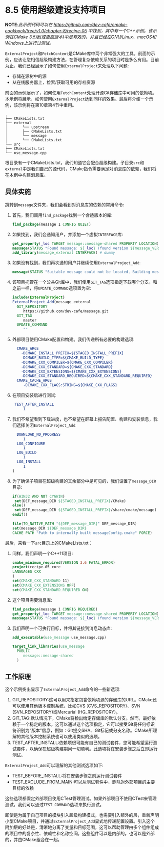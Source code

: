 # 8.5 使用超级建设支持项目

**NOTE**:*此示例代码可以在 https://github.com/dev-cafe/cmake-cookbook/tree/v1.0/chapter-8/recipe-05 中找到，其中有一个C++示例。该示例在CMake 3.5版(或更高版本)中是有效的，并且已经在GNU/Linux、macOS和Windows上进行过测试。*

`ExternalProject`和`FetchContent`是CMake库中两个非常强大的工具。前面的示例，应该让您相信超级构建方法，在管理复杂依赖关系的项目时是多么有用。目前为止，我们已经展示了如何使用`ExternalProject`来处理以下问题:

* 存储在源树中的源
* 从在线服务器上，检索/获取可用的存档资源

前面的示例展示了，如何使用`FetchContent`处理开源Git存储库中可用的依赖项。本示例将展示，如何使用`ExternalProject`达到同样的效果。最后将介绍一个示例，该示例将在第10章第4节中重用。

```shell
.
├── CMakeLists.txt
├── external
│ 		└── upstream
│ 		├── CMakeLists.txt
│ 		└── message
│ 		└── CMakeLists.txt
└── src
├── CMakeLists.txt
└── use_message.cpp
```

根目录有一个CMakeLists.txt，我们知道它会配合超级构建。子目录`src`和`external`中是我们自己的源代码，CMake指令需要满足对消息库的依赖，我们将在本例中构建消息库。

## 具体实施

跳转到`message`文件夹，我们会看到对消息库的依赖的常用命令:

1. 首先，我们调用`find_package`找到一个合适版本的库:

   ```cmake
   find_package(message 1 CONFIG QUIET)
   ```

2. 如果找到，我们会通知用户，并添加一个虚拟`INTERFACE`库:

   ```cmake
   get_property(_loc TARGET message::message-shared PROPERTY LOCATION)
   message(STATUS "Found message: ${_loc} (found version ${message_VERSION})")
   add_library(message_external INTERFACE) # dummy
   ```

3. 如果没有找到，我们再次通知用户并继续使用`ExternalProject_Add`:

   ```cmake
   message(STATUS "Suitable message could not be located, Building message instead.")
   ```

4. 该项目托管在一个公共Git库中，我们使用`GIT_TAG`选项指定下载哪个分支。和之前一样，将`UPDATE_COMMAND`选项置为空:

   ```cmake
   include(ExternalProject)
   ExternalProject_Add(message_external
     GIT_REPOSITORY
     	https://github.com/dev-cafe/message.git
     GIT_TAG
     	master
     UPDATE_COMMAND
     	""
   ```

5. 外部项目使用CMake配置和构建。我们传递所有必要的构建选项:

   ```cmake
     CMAKE_ARGS
       -DCMAKE_INSTALL_PREFIX=${STAGED_INSTALL_PREFIX}
       -DCMAKE_BUILD_TYPE=${CMAKE_BUILD_TYPE}
       -DCMAKE_CXX_COMPILER=${CMAKE_CXX_COMPILER}
       -DCMAKE_CXX_STANDARD=${CMAKE_CXX_STANDARD}
       -DCMAKE_CXX_EXTENSIONS=${CMAKE_CXX_EXTENSIONS}
       -DCMAKE_CXX_STANDARD_REQUIRED=${CMAKE_CXX_STANDARD_REQUIRED}
     CMAKE_CACHE_ARGS
     	-DCMAKE_CXX_FLAGS:STRING=${CMAKE_CXX_FLAGS}
   ```

6. 在项目安装后进行测试:

   ```cmake
   	TEST_AFTER_INSTALL
   		1
   ```

7. 我们不希望看到下载进度，也不希望在屏幕上报告配置、构建和安装信息，我们选择关闭`ExternalProject_Add`:

   ```cmake
     DOWNLOAD_NO_PROGRESS
     	1
     LOG_CONFIGURE
     	1
     LOG_BUILD
     	1
     LOG_INSTALL
     	1
   )
   ```

8. 为了确保子项目在超级构建的其余部分中是可见的，我们设置了`message_DIR`目录:

   ```cmake
   if(WIN32 AND NOT CYGWIN)
   	set(DEF_message_DIR ${STAGED_INSTALL_PREFIX}/CMake)
   else()
   	set(DEF_message_DIR ${STAGED_INSTALL_PREFIX}/share/cmake/message)
   endif()
   	
   file(TO_NATIVE_PATH "${DEF_message_DIR}" DEF_message_DIR)
   set(message_DIR ${DEF_message_DIR}
   CACHE PATH "Path to internally built messageConfig.cmake" FORCE)
   ```

最后，来看一下`src`目录上的CMakeLists.txt：

1. 同样，我们声明一个C++11项目:

   ```cmake
   cmake_minimum_required(VERSION 3.6 FATAL_ERROR)
   project(recipe-05_core
   LANGUAGES CXX
   )
   set(CMAKE_CXX_STANDARD 11)
   set(CMAKE_CXX_EXTENSIONS OFF)
   set(CMAKE_CXX_STANDARD_REQUIRED ON)
   ```

2. 这个项目需要消息库:

   ```cmake
   find_package(message 1 CONFIG REQUIRED)
   get_property(_loc TARGET message::message-shared PROPERTY LOCATION)
   message(STATUS "Found message: ${_loc} (found version ${message_VERSION})")
   ```

3. 我们声明一个可执行目标，并将其链接到消息动态库:

   ```cmake
   add_executable(use_message use_message.cpp)
   
   target_link_libraries(use_message
     PUBLIC
     	message::message-shared
     )
   ```

## 工作原理

这个示例突出显示了`ExternalProject_Add`命令的一些新选项:

1. GIT_REPOSITORY:这可以用来指定包含依赖项源的存储库的URL。CMake还可以使用其他版本控制系统，比如CVS (CVS_REPOSITORY)、SVN (SVN_REPOSITORY)或Mercurial (HG_REPOSITORY)。
2. GIT_TAG:默认情况下，CMake将检出给定存储库的默认分支。然而，最好依赖于一个稳定的版本。这可以通过这个选项指定，它可以接受Git将任何标识符识别为“版本”信息，例如：Git提交SHA、Git标记或分支名称。CMake所理解的其他版本控制系统也可以使用类似的选项。
3. TEST_AFTER_INSTALL:依赖项很可能有自己的测试套件，您可能希望运行测试套件，以确保在超级构建期间一切顺利。此选项将在安装步骤之后立即运行测试。

`ExternalProject_Add`可以理解的其他测试选项如下:

* TEST_BEFORE_INSTALL:将在安装步骤之前运行测试套件
* TEST_EXCLUDE_FROM_MAIN:可以从测试套件中，删除对外部项目的主要目标的依赖

这些选项都假定外部项目使用CTest管理测试。如果外部项目不使用CTest来管理测试，我们可以通过`TEST_COMMAND`选项来执行测试。

即使是为属于自己项目的模块引入超级构建模式，也需要引入额外的层，重新声明小型CMake项目，并通过`ExternalProject_Add`显式地传递配置设置。引入这个附加层的好处是，清晰地分离了变量和目标范围，这可以帮助管理由多个组件组成的项目中的复杂性、依赖性和名称空间，这些组件可以是内部的，也可以是外部的，并由CMake组合在一起。

